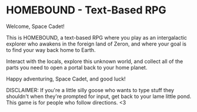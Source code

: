 # HOMEBOUND - Text-Based RPG

Welcome, Space Cadet!

This is HOMEBOUND, a text-based RPG where you play as an intergalactic explorer who awakens
in the foreign land of Zeron, and where your goal is to find your way back home to Earth.

Interact with the locals, explore this unknown world, and collect all of the parts you need
to open a portal back to your home planet.

Happy adventuring, Space Cadet, and good luck!

DISCLAIMER: If you're a little silly goose who wants to type stuff they shouldn't when they're prompted for input, get back to your lame little pond. This game is for people who follow directions. <3